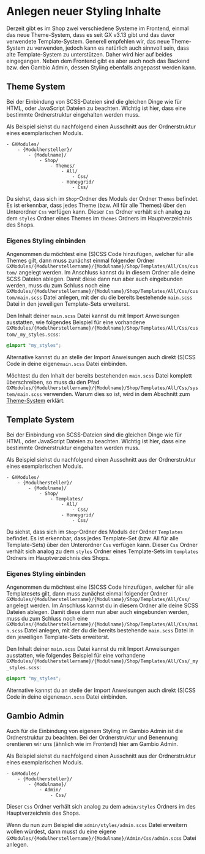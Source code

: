 # Anlegen neuer Styling Inhalte

Derzeit gibt es im Shop zwei verschiedene Systeme im Frontend, einmal das neue Theme-System, dass es seit GX v3.13 gibt
und das davor verwendete Template-System. Generell empfehlen wir, das neue Theme-System zu verwenden, jedoch kann es
natürlich auch sinnvoll sein, dass alte Template-System zu unterstützen. Daher wird hier auf beides eingegangen. Neben
dem Frontend gibt es aber auch noch das Backend bzw. den Gambio Admin, dessen Styling ebenfalls angepasst werden kann.


## Theme System
Bei der Einbindung von SCSS-Dateien sind die gleichen Dinge wie für HTML, oder JavaScript Dateien zu beachten.
Wichtig ist hier, dass eine bestimmte Ordnerstruktur eingehalten werden muss.

Als Beispiel siehst du nachfolgend einen Ausschnitt aus der Ordnerstruktur eines exemplarischen Moduls.

```
- GXModules/
    - {Modulhersteller}/
        - {Modulname}/
            - Shop/ 
                - Themes/
                    - All/
                        - Css/
                    - Honeygrid/
                        - Css/
```

Du siehst, dass sich im `Shop`-Ordner des Moduls der Ordner `Themes` befindet. Es ist erkennbar, dass jedes Theme
(bzw. All für alle Themes) über den Unterordner `Css` verfügen kann. Dieser `Css` Ordner verhält sich analog
zu dem `styles` Ordner eines Themes im `themes` Ordners im Hauptverzeichnis des Shops.


### Eigenes Styling einbinden

Angenommen du möchtest eine (S)CSS Code hinzufügen, welcher für alle Themes gilt, dann muss zunächst einmal folgender
Ordner `GXModules/{Modulherstellername}/{Modulname}/Shop/Templates/All/Css/custom/` angelegt werden. Im Anschluss
kannst du in diesem Ordner alle deine SCSS Dateien ablegen. Damit diese dann nun aber auch eingebunden werden, muss du
zum Schluss noch eine `GXModules/{Modulherstellername}/{Modulname}/Shop/Templates/All/Css/custom/main.scss` Datei
anlegen, mit der du die bereits bestehende `main.scss` Datei in den jeweiligen Template-Sets erweiterst.

Den Inhalt deiner `main.scss` Datei kannst du mit Import Anweisungen ausstatten, wie folgendes Beispiel für eine
vorhandene `GXModules/{Modulherstellername}/{Modulname}/Shop/Templates/All/Css/custom/_my_styles.scss`:

```scss
@import "my_styles";
```

Alternative kannst du an stelle der Import Anweisungen auch direkt (S)CSS Code in deine eigene`main.scss` Datei
einbinden.

Möchtest du den Inhalt der bereits bestehenden `main.scss` Datei komplett überschreiben, so muss du den Pfad 
`GXModules/{Modulherstellername}/{Modulname}/Shop/Templates/All/Css/system/main.scss` verwenden. Warum dies so ist, wird in
dem Abschnitt zum [Theme-System](../theme-system.md) erklärt.


## Template System
Bei der Einbindung von SCSS-Dateien sind die gleichen Dinge wie für HTML, oder JavaScript Dateien zu beachten.
Wichtig ist hier, dass eine bestimmte Ordnerstruktur eingehalten werden muss.

Als Beispiel siehst du nachfolgend einen Ausschnitt aus der Ordnerstruktur eines exemplarischen Moduls.

```
- GXModules/
    - {Modulhersteller}/
        - {Modulname}/
            - Shop/ 
                - Templates/
                    - All/
                        - Css/
                    - Honeygrid/
                        - Css/
```

Du siehst, dass sich im `Shop`-Ordner des Moduls der Ordner `Templates` befindet. Es ist erkennbar, dass jedes 
Template-Set (bzw. All für alle Template-Sets) über den Unterordner `Css` verfügen kann. Dieser `Css` Ordner
verhält sich analog zu dem `styles` Ordner eines Template-Sets im `templates` Ordners im Hauptverzeichnis des Shops.


### Eigenes Styling einbinden

Angenommen du möchtest eine (S)CSS Code hinzufügen, welcher für alle Templatesets gilt, dann muss zunächst einmal
folgender Ordner `GXModules/{Modulherstellername}/{Modulname}/Shop/Templates/All/Css/` angelegt werden. Im Anschluss
kannst du in diesem Ordner alle deine SCSS Dateien ablegen. Damit diese dann nun aber auch eingebunden werden, muss du
zum Schluss noch eine `GXModules/{Modulherstellername}/{Modulname}/Shop/Templates/All/Css/main.scss` Datei anlegen,
mit der du die bereits bestehende `main.scss` Datei in den jeweiligen Template-Sets erweiterst.

Den Inhalt deiner `main.scss` Datei kannst du mit Import Anweisungen ausstatten, wie folgendes Beispiel für eine
vorhandene `GXModules/{Modulherstellername}/{Modulname}/Shop/Templates/All/Css/_my_styles.scss`:

```scss
@import "my_styles";
```

Alternative kannst du an stelle der Import Anweisungen auch direkt (S)CSS Code in deine eigene`main.scss` Datei
einbinden.


## Gambio Admin

Auch für die Einbindung von eigenem Styling im Gambio Admin ist die Ordnerstruktur zu beachten. Bei der Ordnerstruktur
und Benennung orentieren wir uns (ähnlich wie im Frontend) hier am Gambio Admin.

Als Beispiel siehst du nachfolgend einen Ausschnitt aus der Ordnerstruktur eines exemplarischen Moduls.

```
- GXModules/
    - {Modulhersteller}/
        - {Modulname}/
            - Admin/ 
                - Css/
```

Dieser `Css` Ordner verhält sich analog zu dem `admin/styles` Ordners im des Hauptverzeichnis des Shops.

Wenn du nun zum Beispiel die `admin/styles/admin.scss` Datei erweitern wollen würdest, dann musst du eine eigene
`GXModules/{Modulherstellername}/{Modulname}/Admin/Css/admin.scss` Datei anlegen.